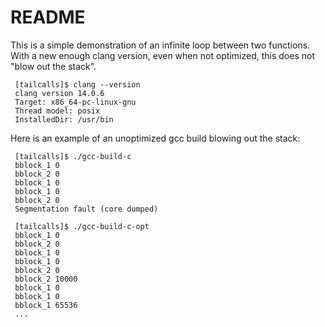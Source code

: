 # README

This is a simple demonstration of an infinite loop between two
functions. With a new enough clang version, even when not optimized,
this does not "blow out the  stack".

     [tailcalls]$ clang --version
     clang version 14.0.6
     Target: x86_64-pc-linux-gnu
     Thread model: posix
     InstalledDir: /usr/bin

Here is an example of an unoptimized gcc build blowing out the stack:

     [tailcalls]$ ./gcc-build-c
     bblock_1 0
     bblock_2 0
     bblock_1 0
     bblock_1 0
     bblock_2 0
     Segmentation fault (core dumped)

     [tailcalls]$ ./gcc-build-c-opt 
     bblock_1 0
     bblock_2 0
     bblock_1 0
     bblock_1 0
     bblock_2 0
     bblock_2 10000
     bblock_1 0
     bblock_1 0
     bblock_1 65536
     ...



